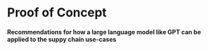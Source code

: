 # Proof of Concept 
#### Recommendations for how a large language model like GPT can be applied to the suppy chain use-cases
